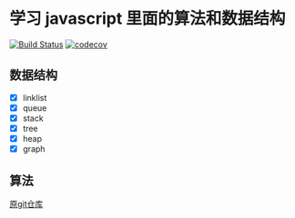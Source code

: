 # 学习 javascript 里面的算法和数据结构

[![Build Status](https://travis-ci.org/hitao123/javascript-algorithm.svg?branch=master)](https://travis-ci.org/hitao123/javascript-algorithm)
[![codecov](https://codecov.io/gh/hitao123/javascript-algorithm/branch/master/graph/badge.svg)](https://codecov.io/gh/hitao123/javascript-algorithm)

## 数据结构

- [x] linklist
- [x] queue
- [x] stack
- [x] tree
- [x] heap
- [x] graph

## 算法

[原git仓库](https://github.com/trekhleb/javascript-algorithms/)
